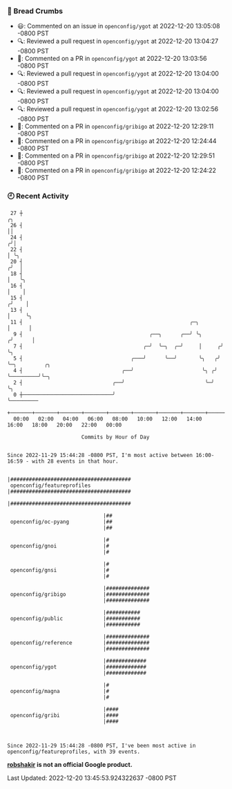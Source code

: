 ### 🍞 Bread Crumbs

 * 😃: Commented on an issue in `openconfig/ygot` at 2022-12-20 13:05:08 -0800 PST
 * 🔍: Reviewed a pull request in  `openconfig/ygot` at 2022-12-20 13:04:27 -0800 PST
 * 💬: Commented on a PR in  `openconfig/ygot` at 2022-12-20 13:03:56 -0800 PST
 * 🔍: Reviewed a pull request in  `openconfig/ygot` at 2022-12-20 13:04:00 -0800 PST
 * 🔍: Reviewed a pull request in  `openconfig/ygot` at 2022-12-20 13:04:00 -0800 PST
 * 🔍: Reviewed a pull request in  `openconfig/ygot` at 2022-12-20 13:02:56 -0800 PST
 * 💬: Commented on a PR in  `openconfig/gribigo` at 2022-12-20 12:29:11 -0800 PST
 * 💬: Commented on a PR in  `openconfig/gribigo` at 2022-12-20 12:24:44 -0800 PST
 * 💬: Commented on a PR in  `openconfig/gribigo` at 2022-12-20 12:29:51 -0800 PST
 * 💬: Commented on a PR in  `openconfig/gribigo` at 2022-12-20 12:24:22 -0800 PST

### 🕘 Recent Activity
```
 27 ┼                                                                    ╭╮
 26 ┤                                                                    ││
 24 ┤                                                                   ╭╯│
 22 ┤                                                                   │ ╰╮
 20 ┤                                                                  ╭╯  │
 18 ┤                                                                  │   ╰╮
 16 ┤                                                                  │    │
 15 ┤                                                                 ╭╯    │
 13 ┤                                                                 │     ╰╮
 11 ┤                                                      ╭─╮        │      │
  9 ┤                                         ╭──╮      ╭──╯ ╰╮      ╭╯      │
  7 ┤                                       ╭─╯  ╰─╮  ╭─╯     │     ╭╯       ╰╮
  5 ┤                                   ╭───╯      ╰──╯       ╰╮   ╭╯         ╰─╮         ╭╮
  4 ┤                                ╭──╯                      ╰╮ ╭╯            ╰─────────╯╰─╮
  2 ┤                             ╭──╯                          ╰─╯                          ╰╮
  0 ┼─────────────────────────────╯                                                           ╰─────────
    +───────+───────+───────+───────+───────+───────+───────+───────+───────+───────+───────+───────+────
  00:00   02:00   04:00   06:00   08:00   10:00   12:00   14:00   16:00   18:00   20:00   22:00   00:00   

						Commits by Hour of Day


Since 2022-11-29 15:44:28 -0800 PST, I'm most active between 16:00-16:59 - with 28 events in that hour.

```



```
                               |#######################################
 openconfig/featureprofiles    |#######################################
                               |#######################################

                               |##
 openconfig/oc-pyang           |##
                               |##

                               |#
 openconfig/gnoi               |#
                               |#

                               |#
 openconfig/gnsi               |#
                               |#

                               |##############
 openconfig/gribigo            |##############
                               |##############

                               |###########
 openconfig/public             |###########
                               |###########

                               |##############
 openconfig/reference          |##############
                               |##############

                               |#############
 openconfig/ygot               |#############
                               |#############

                               |#
 openconfig/magna              |#
                               |#

                               |####
 openconfig/gribi              |####
                               |####



Since 2022-11-29 15:44:28 -0800 PST, I've been most active in openconfig/featureprofiles, with 39 events.

```
**[robshakir](mailto:robjs@google.com) is not an official Google product.**  


Last Updated: 2022-12-20 13:45:53.924322637 -0800 PST
